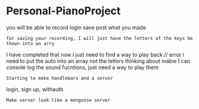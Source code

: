 # Personal-PianoProject

you will be able to record 
login 
save
post what you made


    for saving your recording, I will just have the letters of the keys be thown into an arry 

I have completed that now i just need to find a way to play back // error i need to put the auto into an array not the letters
thinking about mabie 
I can console log the sound fucntions, just need a way to play them

    Starting to make handlebars and a server
login, sign up, withauth


    Make server look like a mongoose server